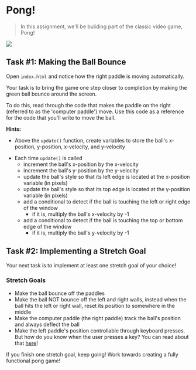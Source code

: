 # Pong!

> In this assignment, we'll be buliding part of the classic video game, Pong!

<img src="https://media1.tenor.com/images/40fac3c55a73e15ef82705ab5d51245d/tenor.gif?itemid=16894549"/>

## Task #1: Making the Ball Bounce

Open `index.html` and notice how the right paddle is moving automatically.

Your task is to bring the game one step closer to completion by making the green
ball bounce around the screen.

To do this, read through the code that makes the paddle on the right (referred to as the 'computer paddle')
move. Use this code as a reference for the code that you'll write to move the ball.

**Hints:**

* Above the `update()` function, create variables to store the ball's x-position, y-position, x-velocity, and y-velocity
<!-- ***DONE*** -->
* Each time `update()` is called
    * increment the ball's x-position by the x-velocity <!-- ***DONE*** -->
    * increment the ball's y-position by the y-velocity <!-- ***DONE*** -->
    * update the ball's style so that its left edge is located at the x-position variable (in pixels) <!-- ***DONE*** -->
    * update the ball's style so that its top edge is located at the y-position variable (in pixels) <!-- ***DONE*** -->
    * add a conditional to detect if the ball is touching the left or right edge of the window 
        * if it is, multiply the ball's x-velocity by -1 <!-- ***DONE*** -->
    * add a conditional to detect if the ball is touching the top or bottom edge of the window
        * if it is, multiply the ball's y-velocity by -1 <!-- ***DONE*** -->

## Task #2: Implementing a Stretch Goal

Your next task is to implement at least one stretch goal of your choice! 

### Stretch Goals

* Make the ball bounce off the paddles
* Make the ball NOT bounce off the left and right walls, instead when the ball hits the left or right wall,
reset its position to somewhere in the middle <!-- ***DONE*** -->
* Make the computer paddle (the right paddle) track the ball's position and always deflect the ball
* Make the left paddle's position controllable through keyboard presses. But how do you know when the user presses a key? You can read about that [here](https://developer.mozilla.org/en-US/docs/Web/API/KeyboardEvent/key)!

If you finish one stretch goal, keep going! Work towards creating a fully functional pong game!
